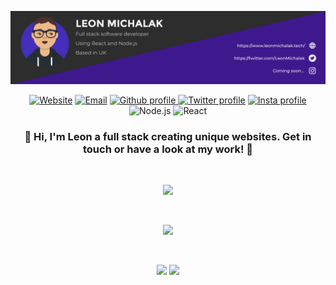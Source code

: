 <a align="center"><img src="https://github.com/NinjaInShade/NinjaInShade/blob/main/GithubHeader.png"/></a>

<p align="center">
    <a href="https://leonmichalak.tech"><img alt="Website" src="https://img.shields.io/website?style=for-the-badge&url=https%3A%2F%2Fleonmichalak.tech"></a>
    <a href="mailto:leonmichalak6@gmail.com"><img alt="Email" src="https://img.shields.io/badge/Gmail-D14836?style=for-the-badge&logo=gmail&logoColor=white"></a>
    <a href="https://github.com/NinjaInShade"><img alt="Github profile" src="https://img.shields.io/badge/GitHub-100000?style=for-the-badge&logo=github&logoColor=white&color=grey"     </a>
    <a href="https://twitter.com/LeonMichalak"><img alt="Twitter profile" src="https://img.shields.io/badge/Twitter-1DA1F2?style=for-the-badge&logo=twitter&logoColor=white"></a>
    <a href="https://instagram.com/NinjaThatCodes"><img alt="Insta profile" src="https://img.shields.io/badge/Instagram-E4405F?style=for-the-badge&logo=instagram&logoColor=white">     </a>
    <img alt="Node.js" src="https://img.shields.io/badge/Node.js-43853D?style=for-the-badge&logo=node.js&logoColor=white">
    <img alt="React" src="https://img.shields.io/badge/React-20232A?style=for-the-badge&logo=react&logoColor=61DAFB">
</p>

<h3 align="center">🚀 Hi, I'm Leon a full stack creating unique websites. Get in touch or have a look at my work! 🚀</h3>

<br />

<p align="center"><img src="https://github-readme-stats.vercel.app/api?username=NinjaInShade&theme=react&count_private=true&show_icons=true"></p>

<br />

<p align="center"><img src="https://github-readme-stats.vercel.app/api/top-langs/?username=NinjaInShade&theme=react&hide=ejs&layout=compact"></p>

<br />

<p align="middle">
  <img src="https://media.giphy.com/media/xTiTnxpQ3ghPiB2Hp6/giphy.gif" width="450px">
   <img src="https://media.giphy.com/media/xTiTnxpQ3ghPiB2Hp6/giphy.gif" width="450px">
</p>
